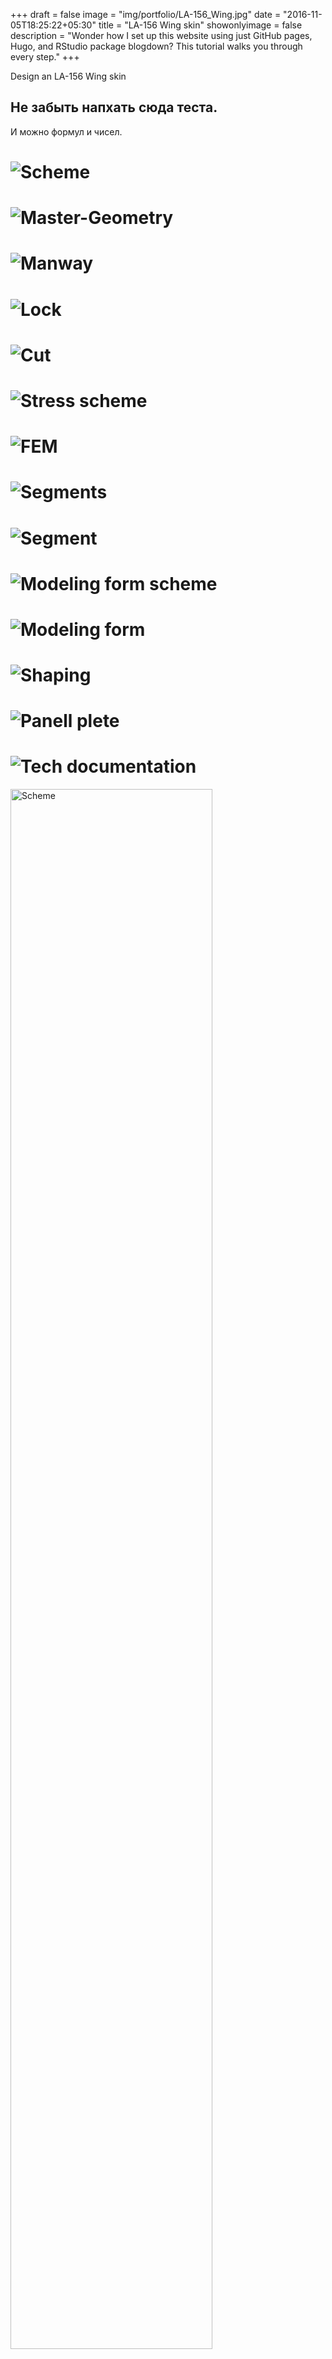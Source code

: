 +++
draft = false
image = "img/portfolio/LA-156_Wing.jpg"
date = "2016-11-05T18:25:22+05:30"
title = "LA-156 Wing skin"
showonlyimage = false
description = "Wonder how I set up this website using just GitHub pages, Hugo, and RStudio package blogdown? This tutorial walks you through every step."
+++

Design an LA-156 Wing skin
<!--more-->

## Не забыть напхать сюда теста.  
И можно формул и чисел.

# ![Scheme][1]
# ![Master-Geometry][2]
# ![Manway][3]
# ![Lock][3,1]
# ![Cut][4]
# ![Stress scheme][5]
# ![FEM][6]
# ![Segments][7]
# ![Segment][8]
# ![Modeling form scheme][9]
# ![Modeling form][10]
# ![Shaping][11]
# ![Panell plete][12]
# ![Tech documentation][13]


<img src="../../img/portfolio/LA-156_Wing/1.jpg" width="80%" alt="Scheme" />
<img src="../../img/portfolio/LA-156_Wing/2.jpg" width="80%" alt="Master-Geometry" />
<img src="../../img/portfolio/LA-156_Wing/3.jpg" width="80%" alt="Manway" />
<img src="../../img/portfolio/LA-156_Wing/3,1.jpg" width="80%" alt="Lock" />
<img src="../../img/portfolio/LA-156_Wing/4.jpg" width="80%" alt="Cur" />
<img src="../../img/portfolio/LA-156_Wing/5.png" width="80%" alt="Stress scheme" />
<img src="../../img/portfolio/LA-156_Wing/6.png" width="80%" alt="FEM" />
<img src="../../img/portfolio/LA-156_Wing/7.png" width="80%" alt="Segments" />
<img src="../../img/portfolio/LA-156_Wing/8.png" width="80%" alt="Segment" />
<img src="../../img/portfolio/LA-156_Wing/9.png" width="80%" alt="Modeling form scheme" />
<img src="../../img/portfolio/LA-156_Wing/10.png" width="80%" alt="Modeling form scheme" />
<img src="../../img/portfolio/LA-156_Wing/11.png" width="80%" alt="Shaping" />
<img src="../../img/portfolio/LA-156_Wing/12.png" width="80%" alt="Panel plate" />
<img src="../../img/portfolio/LA-156_Wing/13.png" width="80%" alt="Tech documentation" />

[1]: https://raw.githubusercontent.com/Balashov-Artem/Portfolio/master/docs/img/portfolio/LA-156_Wing/1.jpg "Scheme"
[2]: https://raw.githubusercontent.com/Balashov-Artem/Portfolio/master/docs/img/portfolio/LA-156_Wing/2.jpg "Master-Geometry"
[3]: https://raw.githubusercontent.com/Balashov-Artem/Portfolio/master/docs/img/portfolio/LA-156_Wing/3.jpg "Manway"
[3,1]: https://raw.githubusercontent.com/Balashov-Artem/Portfolio/master/docs/img/portfolio/LA-156_Wing/3,1.jpg "Lock"
[4]: https://raw.githubusercontent.com/Balashov-Artem/Portfolio/master/docs/img/portfolio/LA-156_Wing/4.jpg "Cur"
[5]: https://raw.githubusercontent.com/Balashov-Artem/Portfolio/master/docs/img/portfolio/LA-156_Wing/5.png "Stress scheme"
[6]: https://raw.githubusercontent.com/Balashov-Artem/Portfolio/master/docs/img/portfolio/LA-156_Wing/6.png  "FEM"
[7]: https://raw.githubusercontent.com/Balashov-Artem/Portfolio/master/docs/img/portfolio/LA-156_Wing/7.png  "Segments"
[8]: https://raw.githubusercontent.com/Balashov-Artem/Portfolio/master/docs/img/portfolio/LA-156_Wing/8.png  "Segment"
[9]: https://raw.githubusercontent.com/Balashov-Artem/Portfolio/master/docs/img/portfolio/LA-156_Wing/9.png  "Modeling form scheme"
[10]: https://raw.githubusercontent.com/Balashov-Artem/Portfolio/master/docs/img/portfolio/LA-156_Wing/10.png "Modeling form scheme"
[11]: https://raw.githubusercontent.com/Balashov-Artem/Portfolio/master/docs/img/portfolio/LA-156_Wing/11.png "Shaping"
[12]: https://raw.githubusercontent.com/Balashov-Artem/Portfolio/master/docs/img/portfolio/LA-156_Wing/12.png "Panel plate"
[13]: https://raw.githubusercontent.com/Balashov-Artem/Portfolio/master/docs/img/portfolio/LA-156_Wing/13.png "Tech documentation"